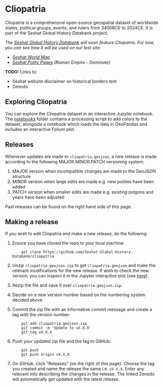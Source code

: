 # Cliopatria

Cliopatria is a comprehensive open-source geospatial dataset of worldwide states, political groups, events, and rulers from 3400BCE to 2024CE. It is part of the Seshat Global History Databank project.

*The [Seshat Global History Databank](https://seshat-db.com/) will soon feature Cliopatria. For now, you can see how it will be used on our test site:*

* *[Seshat World Map](https://seshatdata.com/core/world_map)*
* *[Seshat Polity Pages](https://seshatdata.com/core/polity/71) (Roman Empire - Dominate)*

**TODO:** Links to:
- Seshat website disclaimer on historical borders text
- Zenodo


## Exploring Cliopatria

You can explore the Cliopatria dataset in an interactive Jupyter notebook. The [notebooks](./notebooks) folder contains a processing script to add colors to the dataset, alongside a notebook which loads the data in GeoPandas and includes an interactive Folium plot.

## Releases

Whenever updates are made to `cliopatria.geojson`, a new release is made according to the following MAJOR.MINOR.PATCH versioning system:

1. MAJOR version when incompatible changes are made to the GeoJSON structure
2. MINOR version when large edits are made e.g. new polities have been added
3. PATCH version when smaller edits are made e.g. existing polgons and years have been adjusted

Past releases can be found on the right hand side of this page.

## Making a release

If you wish to edit Cliopatria and make a new release, do the following:

1. Ensure you have cloned the repo to your local machine:

    ```
        git clone https://github.com/Seshat-Global-History-Databank/cliopatria
    ```

2. Unzip `cliopatria.geojson.zip` to get `cliopatria.geojson` and make the relevant modifications for the new release. If wish to check the new version, you can inspect it in the Jupyter interactive plot (see [here](./notebooks)).

3. Rezip the file and save it over `cliopatria.geojson.zip`. 

4. Decide on a new version number based on the numbering system decided above.

5. Commit the zip file with an informative commit message and create a tag with the version number:

    ```
        git add cliopatria.geojson.zip
        git commit -m 'Update to vX.X.X'
        git tag vX.X.X
    ``` 

6. Push your updated zip file and the tag to GitHub:

    ```
        git push
        git push origin vX.X.X
    ```

7. On GitHub, click "Releases" (on the right of this page). Choose the tag you created and name the release the same i.e. `vX.X.X`. Enter any relevant info describing the changes in the release. The linked Zenodo will automatically get updated with the latest release.

